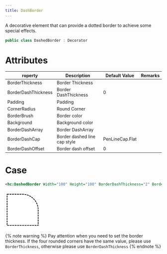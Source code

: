 ```yaml
---
title: DashBorder 
---
```


A decorative element that can provide a dotted border to achieve some special effects.

```cs
public class DashedBorder : Decorator
```

# Attributes
|roperty|Description|Default Value|Remarks|
|-|-|-|-|
|BorderThickness|Border Thickness|||
|BorderDashThickness|Border DashThickness|0||
|Padding|Padding|||
|CornerRadius|Round Corner|||
|BorderBrush|Border color|||
|Background|Background color|||
|BorderDashArray|Border DashArray|||
|BorderDashCap|Border dashed line cap style|PenLineCap.Flat||
|BorderDashOffset|Border dash offset|0|||

# Case

```xml
<hc:DashedBorder Width="100" Height="100" BorderDashThickness="2" BorderBrush="Black" BorderDashArray="3, 1" CornerRadius="0,50,0,0"/>
```

![DashedBorder](https://raw.githubusercontent.com/HandyOrg/HandyOrgResource/master/HandyControl/Doc/extend_controls/DashedBorder.png)

{% note warning %}
Pay attention when you need to set the border thickness. If the four rounded corners have the same value, please use `BorderThickness`, otherwise please use `BorderDashThickness`
{% endnote %}